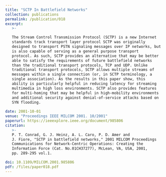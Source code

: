 ```yaml
---
title: "SCTP In Battlefield Networks"
collection: publications
permalink: /publication/018
excerpt:
   >-   

   The Stream Control Transmission Protocol (SCTP) is a new Internet
   standards track transport layer protocol SCTP was originally
   designed to transport PSTN signaling messages over IP networks, but
   is also capable of serving as a general purpose transport
   protocol. As such, SCTP provides an alternative that may be better
   able to satisfy the requirements of future battlefield networks
   than the traditional transport protocols, TCP and UDP. Unlike
   traditional transport protocols, SCTP allows multiple streams of
   messages within a single connection (or, in SCTP terminology, a
   single association). As the results in this paper show, this
   ability is particularly helpful in reducing latency for streaming
   multimedia in high loss environments. SCTP also provides features
   for multi-homing that may be helpful in high-mobility environments
   and additional security against denial-of-service attacks based on
   SYN flooding.
   
date: 2001-10-01
venue: "Proceedings IEEE MILCOM 2001. 10/2001"
paperurl: https://ieeexplore.ieee.org/document/985806
citation:
   >-
   P. T. Conrad, G. J. Heinz, A. L. Caro, P. D. Amer and
   J. Fiore, "SCTP in battlefield networks," 2001 MILCOM Proceedings
   Communications for Network-Centric Operations: Creating the
   Information Force (Cat. No.01CH37277), McLean, VA, USA, 2001,
   pp. 289-295 vol.1.

doi: 10.1109/MILCOM.2001.985806
pdf: /files/paper018.pdf
---
```


